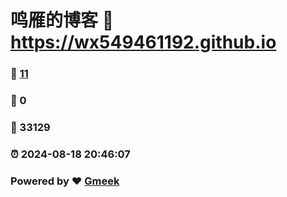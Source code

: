 # 鸣雁的博客 :link: https://wx549461192.github.io 
### :page_facing_up: [11](https://wx549461192.github.io/tag.html) 
### :speech_balloon: 0 
### :hibiscus: 33129 
### :alarm_clock: 2024-08-18 20:46:07 
### Powered by :heart: [Gmeek](https://github.com/Meekdai/Gmeek)
